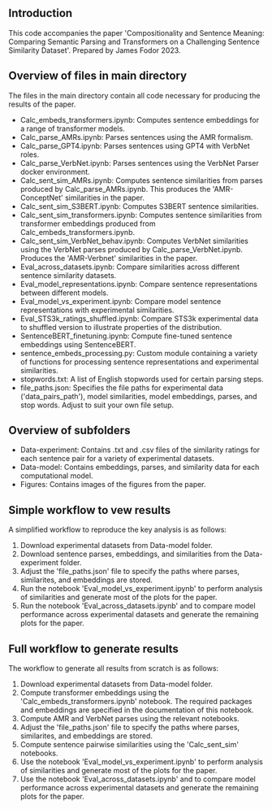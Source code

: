 ## Introduction
This code accompanies the paper 'Compositionality and Sentence Meaning: Comparing Semantic Parsing and Transformers on a Challenging Sentence Similarity Dataset'.
Prepared by James Fodor 2023.

## Overview of files in main directory
The files in the main directory contain all code necessary for producing the results of the paper.
- Calc_embeds_transformers.ipynb: Computes sentence embeddings for a range of transformer models.
- Calc_parse_AMRs.ipynb: Parses sentences using the AMR formalism.
- Calc_parse_GPT4.ipynb: Parses sentences using GPT4 with VerbNet roles.
- Calc_parse_VerbNet.ipynb: Parses sentences using the VerbNet Parser docker environment.
- Calc_sent_sim_AMRs.ipynb: Computes sentence similarities from parses produced by Calc_parse_AMRs.ipynb. This produces the 'AMR-ConceptNet' similarities in the paper.
- Calc_sent_sim_S3BERT.ipynb: Computes S3BERT sentence similarities.
- Calc_sent_sim_transformers.ipynb: Computes sentence similarities from transformer embeddings produced from Calc_embeds_transformers.ipynb.
- Calc_sent_sim_VerbNet_behav.ipynb: Computes VerbNet similarities using the VerbNet parses produced by Calc_parse_VerbNet.ipynb. Produces the 'AMR-Verbnet' similarities in the paper.
- Eval_across_datasets.ipynb: Compare similarities across different sentence similarity datasets.
- Eval_model_representations.ipynb: Compare sentence representations between different models.
- Eval_model_vs_experiment.ipynb: Compare model sentence representations with experimental similarities.
- Eval_STS3k_ratings_shuffled.ipynb: Compare STS3k experimental data to shuffled version to illustrate properties of the distribution.
- SentenceBERT_finetuning.ipynb: Compute fine-tuned sentence embeddings using SentenceBERT.
- sentence_embeds_processing.py: Custom module containing a variety of functions for processing sentence representations and experimental similarities.
- stopwords.txt: A list of English stopwords used for certain parsing steps.
- file_paths.json: Specifies the file paths for experimental data ('data_pairs_path'), model similarities, model embeddings, parses, and stop words. Adjust to suit your own file setup.

## Overview of subfolders
- Data-experiment: Contains .txt and .csv files of the similarity ratings for each sentence pair for a variety of experimental datasets.
- Data-model: Contains embeddings, parses, and similarity data for each computational model.
- Figures: Contains images of the figures from the paper.

## Simple workflow to vew results
A simplified workflow to reproduce the key analysis is as follows:
1. Download experimental datasets from Data-model folder.
2. Download sentence parses, embeddings, and similarities from the Data-experiment folder.
3. Adjust the 'file_paths.json' file to specify the paths where parses, similarites, and embeddings are stored.
4. Run the notebook 'Eval_model_vs_experiment.ipynb' to perform analysis of similarities and generate most of the plots for the paper.
5. Run the notebook 'Eval_across_datasets.ipynb' and to compare model performance across experimental datasets and generate the remaining plots for the paper.

## Full workflow to generate results
The workflow to generate all results from scratch is as follows:
1. Download experimental datasets from Data-model folder.
2. Compute transformer embeddings using the 'Calc_embeds_transformers.ipynb' notebook. The required packages and embeddings are specified in the documentation of this notebook.
3. Compute AMR and VerbNet parses using the relevant notebooks.
4. Adjust the 'file_paths.json' file to specify the paths where parses, similarites, and embeddings are stored.
5. Compute sentence pairwise similarities using the 'Calc_sent_sim' notebooks.
6. Use the notebook 'Eval_model_vs_experiment.ipynb' to perform analysis of similarities and generate most of the plots for the paper.
7. Use the notebook 'Eval_across_datasets.ipynb' and to compare model performance across experimental datasets and generate the remaining plots for the paper.
